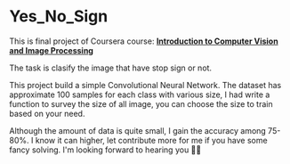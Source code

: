 # Yes_No_Sign
This is final project of Coursera course:  [**Introduction to Computer Vision and Image Processing**](https://www.coursera.org/learn/introduction-computer-vision-watson-opencv)

The task is clasify the image that have stop sign or not.

This project build a simple Convolutional Neural Network. The dataset has approximate 100 samples for each class with various size, I had write a function to survey the size of all image, you can choose the size to train based on your need.

Although the amount of data is quite small, I gain the accuracy among 75-80%. I know it can higher, let contribute more for me if you have some fancy solving. I'm looking forward to hearing you 🥰🥰
